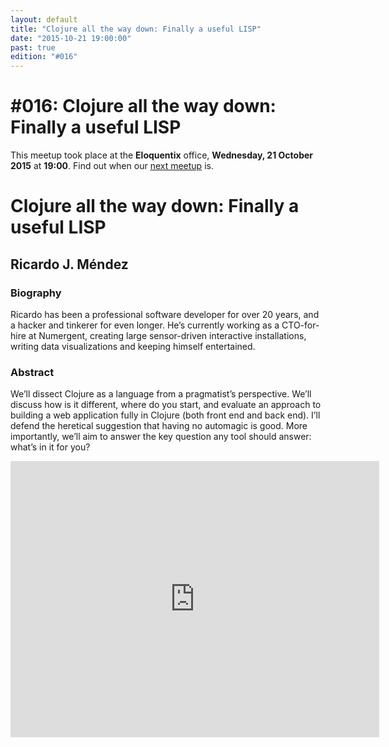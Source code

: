 ```yaml
---
layout: default
title: "Clojure all the way down: Finally a useful LISP"
date: "2015-10-21 19:00:00"
past: true
edition: "#016"
---
```


<div class="description">
  <h1><span class="edition-number">#016</span>: Clojure all the way down: Finally a useful LISP</h1>
  <p>This meetup took place at the <strong>Eloquentix</strong> office,
    <strong>Wednesday, 21 October 2015</strong> at <strong>19:00</strong>.
    Find out when our <a href="/next">next meetup</a> is.</p>
</div>

<div class="clear-fix"></div>

<div class="presentation">
  <h1>Clojure all the way down: Finally a useful LISP</h1>
  <div class="details">
    <div class="left">
      <div class="biography">
        <h2 class="speaker">Ricardo J. Méndez</h2>
        <h3>Biography</h3>
        <p>Ricardo has been a professional software developer for over 20 years,
        and a hacker and tinkerer for even longer. He’s currently working as a
        CTO-for-hire at Numergent, creating large sensor-driven interactive
        installations, writing data visualizations and keeping himself entertained.</p>
      </div>
      <div class="abstract">
        <h3>Abstract</h3>
        <p>We’ll dissect Clojure as a language from a pragmatist’s perspective.
        We’ll discuss how is it different, where do you start, and evaluate an
        approach to building a web application fully in Clojure (both front end
        and back end). I’ll defend the heretical suggestion that having no
        automagic is good. More importantly, we’ll aim to answer the key question
        any tool should answer: what’s in it for you?</p>
      </div>
    </div>
    <div class="right">
      <div class="slides">
        <script async class="speakerdeck-embed" data-id="d9b9f840984b4da49e70f442462aeafa" data-ratio="1.77777777777778" src="//speakerdeck.com/assets/embed.js"></script>
      </div>
      <div class="recording">
        <iframe width="590" height="442" src="https://www.youtube.com/embed/do-_nQL6tJg" frameborder="0" allowfullscreen></iframe>
      </div>
    </div>
  </div>
</div>
